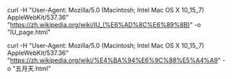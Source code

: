 curl -H "User-Agent: Mozilla/5.0 (Macintosh; Intel Mac OS X 10_15_7) AppleWebKit/537.36" "https://zh.wikipedia.org/wiki/IU_(%E6%AD%8C%E6%89%8B)" -o "IU_page.html"


curl -H "User-Agent: Mozilla/5.0 (Macintosh; Intel Mac OS X 10_15_7) AppleWebKit/537.36" "https://zh.wikipedia.org/wiki/%E4%BA%94%E6%9C%88%E5%A4%A9" -o "五月天.html"